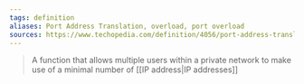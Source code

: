 ```yaml
---
tags: definition
aliases: Port Address Translation, overload, port overload
sources: https://www.techopedia.com/definition/4056/port-address-translation-pat
---
```

> A function that allows multiple users within a private network to make use of a minimal number of [[IP address|IP addresses]]


